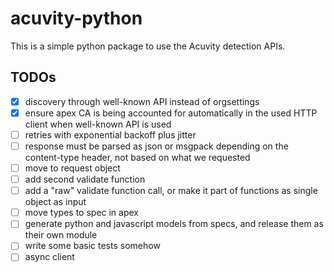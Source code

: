 # acuvity-python

This is a simple python package to use the Acuvity detection APIs.

## TODOs

* [x] discovery through well-known API instead of orgsettings
* [x] ensure apex CA is being accounted for automatically in the used HTTP client when well-known API is used
* [ ] retries with exponential backoff plus jitter
* [ ] response must be parsed as json or msgpack depending on the content-type header, not based on what we requested
* [ ] move to request object
* [ ] add second validate function
* [ ] add a "raw" validate function call, or make it part of functions as single object as input
* [ ] move types to spec in apex
* [ ] generate python and javascript models from specs, and release them as their own module
* [ ] write some basic tests somehow
* [ ] async client
